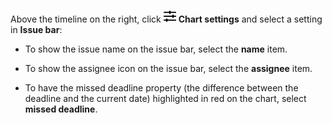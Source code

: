 Above the timeline on the right, click ![](../../_assets/tracker/svg/gantt-settings-button.svg)&nbsp;**Chart settings** and select a setting in **Issue bar**:

* To show the issue name on the issue bar, select the **name** item.

* To show the assignee icon on the issue bar, select the **assignee** item.

* To have the missed deadline property (the difference between the deadline and the current date) highlighted in red on the chart, select **missed deadline**.
